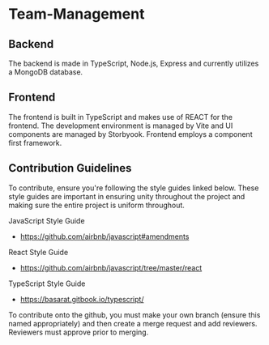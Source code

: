 # Team-Management

## Backend

The backend is made in TypeScript, Node.js, Express and currently utilizes a MongoDB database. 

## Frontend

The frontend is built in TypeScript and makes use of REACT for the frontend. The development environment is managed by Vite and UI components are managed by Storbyook. Frontend employs a component first framework.

## Contribution Guidelines

To contribute, ensure you're following the style guides linked below. These style guides are important in ensuring unity throughout the project and making sure the entire project is uniform throughout.

JavaScript Style Guide

- https://github.com/airbnb/javascript#amendments

React Style Guide

- https://github.com/airbnb/javascript/tree/master/react

TypeScript Style Guide

- https://basarat.gitbook.io/typescript/

To contribute onto the github, you must make your own branch (ensure this named appropriately) and then create a merge request and add reviewers. Reviewers must approve prior to merging.
